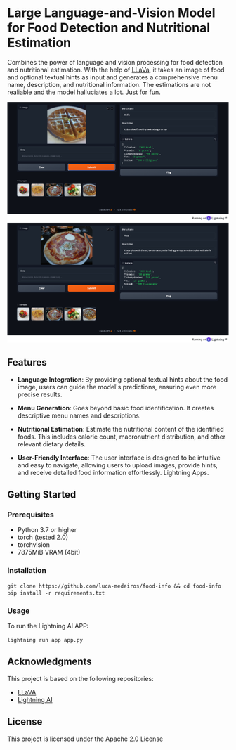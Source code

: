 
# Large Language-and-Vision Model for Food Detection and Nutritional Estimation


Combines the power of language and vision processing for food detection and nutritional estimation. With the help of [LLaVa](https://llava-vl.github.io/), it takes an image of food and optional textual hints as input and generates a comprehensive menu name, description, and nutritional information.
The estimations are not realiable and the model halluciates a lot. Just for fun.

![alt-text-1](/assets/out_waffle.png)
![alt-text-1](/assets/out_pizza.png)

## Features

- **Language Integration**: By providing optional textual hints about the food image, users can guide the model's predictions, ensuring even more precise results.

- **Menu Generation**: Goes beyond basic food identification. It creates descriptive menu names and descriptions.

- **Nutritional Estimation**: Estimate the nutritional content of the identified foods. This includes calorie count, macronutrient distribution, and other relevant dietary details.

- **User-Friendly Interface**: The user interface is designed to be intuitive and easy to navigate, allowing users to upload images, provide hints, and receive detailed food information effortlessly. Lightning Apps.

## Getting Started

### Prerequisites

- Python 3.7 or higher
- torch (tested 2.0)
- torchvision
- 7875MiB VRAM (4bit)

### Installation
```
git clone https://github.com/luca-medeiros/food-info && cd food-info
pip install -r requirements.txt
```

### Usage

To run the Lightning AI APP:

`lightning run app app.py`


## Acknowledgments

This project is based on the following repositories:

-   [LLaVA](https://llava-vl.github.io/)
-   [Lightning AI](https://github.com/Lightning-AI/lightning)

## [](https://github.com/luca-medeiros/food-info#license)License

This project is licensed under the Apache 2.0 License